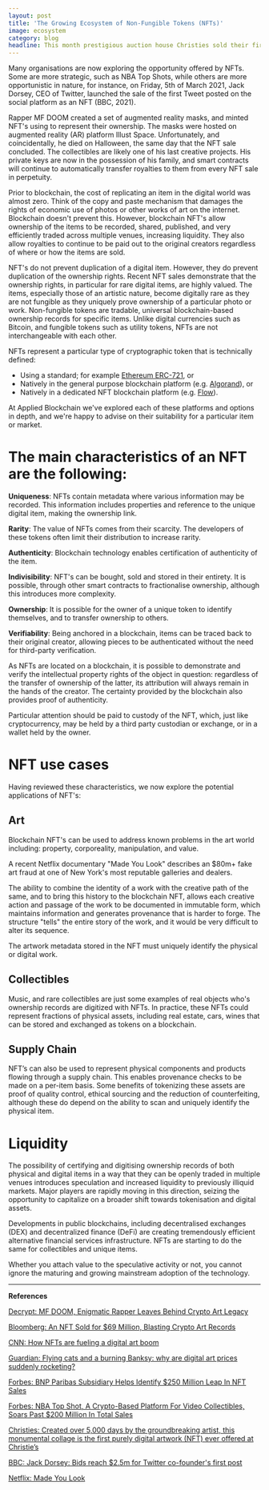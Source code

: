 ```yaml
---
layout: post
title: 'The Growing Ecosystem of Non-Fungible Tokens (NFTs)'
image: ecosystem
category: blog
headline: This month prestigious auction house Christies sold their first digital art using blockchain NFT (non-fungible tokens) for $69 million, and the NBA saw over $230 in new revenue from its NFT based Top Shots digital collectibles
---
```


Many organisations are now exploring the opportunity offered by NFTs. Some are more strategic, such as NBA Top Shots, while others are more opportunistic in nature, for instance, on Friday, 5th of March 2021, Jack Dorsey, CEO of Twitter, launched the sale of the first Tweet posted on the social platform as an NFT (BBC, 2021).

Rapper MF DOOM created a set of augmented reality masks, and minted NFT's using to represent their ownership. The masks were hosted on augmented reality (AR) platform Illust Space. Unfortunately, and coincidentally, he died on Halloween, the same day that the NFT sale concluded. The collectibles are likely one of his last creative projects. His private keys are now in the possession of his family, and smart contracts will continue to automatically transfer royalties to them from every NFT sale in perpetuity.

Prior to blockchain, the cost of replicating an item in the digital world was almost zero. Think of the copy and paste mechanism that damages the rights of economic use of photos or other works of art on the internet. Blockchain doesn't prevent this. However, blockchain NFT's allow ownership of the items to be recorded, shared, published, and very efficiently traded across multiple venues, increasing liquidity. They also allow royalties to continue to be paid out to the original creators regardless of where or how the items are sold.

NFT's do not prevent duplication of a digital item. However, they do prevent duplication of the ownership rights. Recent NFT sales demonstrate that the ownership rights, in particular for rare digital items, are highly valued. The items, especially those of an artistic nature, become digitally rare as they are not fungible as they uniquely prove ownership of a particular photo or work. Non-fungible tokens are tradable, universal blockchain-based ownership records for specific items. Unlike digital currencies such as Bitcoin, and fungible tokens such as utility tokens, NFTs are not interchangeable with each other.

NFTs represent a particular type of cryptographic token that is technically defined:

- Using a standard; for example [Ethereum ERC-721](https://eips.ethereum.org/EIPS/eip-721), or
- Natively in the general purpose blockchain platform (e.g. [Algorand](https://developer.algorand.org/search/?search_query=nft&category=all-categories)), or
- Natively in a dedicated NFT blockchain platform (e.g. [Flow](https://docs.onflow.org/)).

At Applied Blockchain we've explored each of these platforms and options in depth, and we're happy to advise on their suitability for a particular item or market.

# The main characteristics of an NFT are the following:

**Uniqueness**: NFTs contain metadata where various information may be recorded. This information includes properties and reference to the unique digital item, making the ownership link.

**Rarity**: The value of NFTs comes from their scarcity. The developers of these tokens often limit their distribution to increase rarity.

**Authenticity**: Blockchain technology enables certification of authenticity of the item.

**Indivisibility**: NFT's can be bought, sold and stored in their entirety. It is possible, through other smart contracts to fractionalise ownership, although this introduces more complexity.

**Ownership**: It is possible for the owner of a unique token to identify themselves, and to transfer ownership to others.

**Verifiability**: Being anchored in a blockchain, items can be traced back to their original creator, allowing pieces to be authenticated without the need for third-party verification.

As NFTs are located on a blockchain, it is possible to demonstrate and verify the intellectual property rights of the object in question: regardless of the transfer of ownership of the latter, its attribution will always remain in the hands of the creator. The certainty provided by the blockchain also provides proof of authenticity.

Particular attention should be paid to custody of the NFT, which, just like cryptocurrency, may be held by a third party custodian or exchange, or in a wallet held by the owner.

# NFT use cases

Having reviewed these characteristics, we now explore the potential applications of NFT's:

## Art

Blockchain NFT's can be used to address known problems in the art world including: property, corporeality, manipulation, and value.

A recent Netflix documentary "Made You Look" describes an $80m+ fake art fraud at one of New York's most reputable galleries and dealers.

The ability to combine the identity of a work with the creative path of the same, and to bring this history to the blockchain NFT, allows each creative action and passage of the work to be documented in immutable form, which maintains information and generates provenance that is harder to forge. The structure "tells" the entire story of the work, and it would be very difficult to alter its sequence.

The artwork metadata stored in the NFT must uniquely identify the physical or digital work.

## Collectibles

Music, and rare collectibles are just some examples of real objects who's ownership records are digitized with NFTs. In practice, these NFTs could represent fractions of physical assets, including real estate, cars, wines that can be stored and exchanged as tokens on a blockchain.

## Supply Chain

NFT’s can also be used to represent physical components and products flowing through a supply chain. This enables provenance checks to be made on a per-item basis. Some benefits of tokenizing these assets are proof of quality control, ethical sourcing and the reduction of counterfeiting, although these do depend on the ability to scan and uniquely identify the physical item.

# Liquidity

The possibility of certifying and digitising ownership records of both physical and digital items in a way that they can be openly traded in multiple venues introduces speculation and increased liquidity to previously illiquid markets. Major players are rapidly moving in this direction, seizing the opportunity to capitalize on a broader shift towards tokenisation and digital assets.

Developments in public blockchains, including decentralised exchanges (DEX) and decentralized finance (DeFi) are creating tremendously efficient alternative financial services infrastructure. NFTs are starting to do the same for collectibles and unique items.

Whether you attach value to the speculative activity or not, you cannot ignore the maturing and growing mainstream adoption of the technology.

---

**References**

[Decrypt: MF DOOM, Enigmatic Rapper Leaves Behind Crypto Art Legacy](https://decrypt.co/53019/mf-doom-enigmatic-rapper-leaves-behind-crypto-art-legacy)

[Bloomberg: An NFT Sold for $69 Million, Blasting Crypto Art Records](https://www.bloomberg.com/news/articles/2021-03-11/beeple-everydays-nft-sells-at-art-auction-for-60-million-paid-in-ether)

[CNN: How NFTs are fueling a digital art boom](https://edition.cnn.com/style/article/nft-digital-art-boom/index.html)

[Guardian: Flying cats and a burning Banksy: why are digital art prices suddenly rocketing?](https://www.theguardian.com/artanddesign/2021/mar/09/nfts-flying-cats-burning-banksy-digital-art-crypto-art-bitcoin-rocketing)

[Forbes: BNP Paribas Subsidiary Helps Identify $250 Million Leap In NFT Sales](https://www.forbes.com/sites/ninabambysheva/2021/02/15/french-banking-giant-bnp-paribas-details-explosion-of-new-crypto-sector-with-250-million-sales-volume/)

[Forbes: NBA Top Shot, A Crypto-Based Platform For Video Collectibles, Soars Past $200 Million In Total Sales](https://www.forbes.com/sites/tommybeer/2021/02/23/nba-top-shot-a-crypto-based-platfom-for-video-collectibles-soars-past-200-million-in-total-sales/ )

[Christies: Created over 5,000 days by the groundbreaking artist, this monumental collage is the first purely digital artwork (NFT) ever offered at Christie’s](https://www.christies.com/features/Monumental-collage-by-Beeple-is-first-purely-digital-artwork-NFT-to-come-to-auction-11510-7.aspx )

[BBC: Jack Dorsey: Bids reach $2.5m for Twitter co-founder's first post](https://www.bbc.com/news/world-us-canada-56307153 )

[Netflix: Made You Look](https://www.netflix.com/gb/title/81406333)
